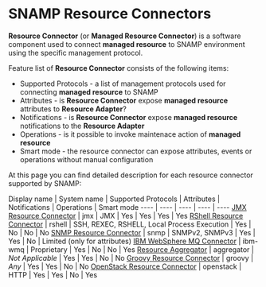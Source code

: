 SNAMP Resource Connectors
====
**Resource Connector** (or **Managed Resource Connector**) is a software component used to connect **managed resource** to SNAMP environment using the specific management protocol.

Feature list of **Resource Connector** consists of the following items:
* Supported Protocols - a list of management protocols used for connecting **managed resource** to SNAMP
* Attributes - is **Resource Connector** expose **managed resource** attributes to **Resource Adapter**?
* Notifications - is **Resource Connector** expose **managed resource** notifications to the **Resource Adapter**
* Operations - is it possible to invoke maintenace action of **managed resource**
* Smart mode - the resource connector can expose attributes, events or operations without manual configuration

At this page you can find detailed description for each resource connector supported by SNAMP:

Display name | System name | Supported Protocols | Attributes | Notifications | Operations | Smart mode
---- | ---- | ---- | ---- | ----
[JMX Resource Connector](jmx-connector.md) | jmx | JMX | Yes | Yes | Yes | Yes
[RShell Resource Connector](rshell-connector.md) | rshell | SSH, REXEC, RSHELL, Local Process Execution | Yes | No | No | No
[SNMP Resource Connector](snmp-connector.md) | snmp | SNMPv2, SNMPv3 | Yes | Yes | No | Limited (only for attributes)
[IBM WebSphere MQ Connector](wmq-connector.md) | ibm-wmq | Proprietary | Yes | No | No | Yes
[Resource Aggregator](aggregator-connector.md) | aggregator | _Not Applicable_ | Yes | Yes | No | No
[Groovy Resource Connector](groovy-connector.md) | groovy | _Any_ | Yes | Yes | No | No
[OpenStack Resource Connector](openstack-connector.md) | openstack | HTTP | Yes | Yes | No | Yes
